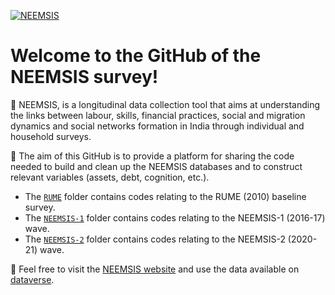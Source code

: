 [![NEEMSIS][1]][2]

[1]:  https://neemsis.hypotheses.org/files/2022/11/NEEMSIS_banner-2048x478.jpg
[2]:  http://neemsis.hypotheses.org/

# Welcome to the GitHub of the NEEMSIS survey!

:wrench: NEEMSIS, is a longitudinal data collection tool that aims at understanding the links between labour, skills, financial practices, social and migration dynamics and social networks formation in India through individual and household surveys.

:office: The aim of this GitHub is to provide a platform for sharing the code needed to build and clean up the NEEMSIS databases and to construct relevant variables (assets, debt, cognition, etc.).

* The [`RUME`](https://github.com/neemsis/RUME) folder contains codes relating to the RUME (2010) baseline survey.
* The [`NEEMSIS-1`](https://github.com/neemsis/NEEMSIS-1) folder contains codes relating to the NEEMSIS-1 (2016-17) wave.
* The [`NEEMSIS-2`](https://github.com/neemsis/NEEMSIS-2) folder contains codes relating to the NEEMSIS-2 (2020-21) wave.

:large_orange_diamond: Feel free to visit the [NEEMSIS website](https://neemsis.hypotheses.org/) and use the data available on [dataverse](https://dataverse.harvard.edu/dataverse/odriis).



